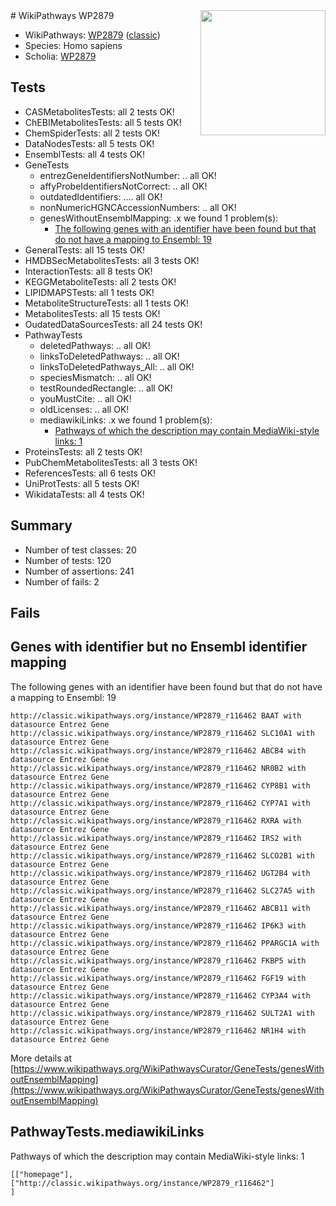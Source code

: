 <img style="float: right; width: 200px" src="https://upload.wikimedia.org/wikipedia/commons/thumb/8/83/Wplogo_with_text_500.png/640px-Wplogo_with_text_500.png" />
# WikiPathways WP2879

* WikiPathways: [WP2879](https://wikipathways.org/pathways/WP2879) ([classic](https://classic.wikipathways.org/instance/WP2879))
* Species: Homo sapiens
* Scholia: [WP2879](https://scholia.toolforge.org/wikipathways/WP2879)
## Tests
* CASMetabolitesTests: all 2 tests OK!
* ChEBIMetabolitesTests: all 5 tests OK!
* ChemSpiderTests: all 2 tests OK!
* DataNodesTests: all 5 tests OK!
* EnsemblTests: all 4 tests OK!
* GeneTests
    * entrezGeneIdentifiersNotNumber: .. all OK!
    * affyProbeIdentifiersNotCorrect: .. all OK!
    * outdatedIdentifiers: .... all OK!
    * nonNumericHGNCAccessionNumbers: .. all OK!
    * genesWithoutEnsemblMapping: .x we found 1 problem(s):
        * [The following genes with an identifier have been found but that do not have a mapping to Ensembl: 19](#c4e54316)
* GeneralTests: all 15 tests OK!
* HMDBSecMetabolitesTests: all 3 tests OK!
* InteractionTests: all 8 tests OK!
* KEGGMetaboliteTests: all 2 tests OK!
* LIPIDMAPSTests: all 1 tests OK!
* MetaboliteStructureTests: all 1 tests OK!
* MetabolitesTests: all 15 tests OK!
* OudatedDataSourcesTests: all 24 tests OK!
* PathwayTests
    * deletedPathways: .. all OK!
    * linksToDeletedPathways: .. all OK!
    * linksToDeletedPathways_All: .. all OK!
    * speciesMismatch: .. all OK!
    * testRoundedRectangle: .. all OK!
    * youMustCite: .. all OK!
    * oldLicenses: .. all OK!
    * mediawikiLinks: .x we found 1 problem(s):
        * [Pathways of which the description may contain MediaWiki-style links: 1](#da69cf45)
* ProteinsTests: all 2 tests OK!
* PubChemMetabolitesTests: all 3 tests OK!
* ReferencesTests: all 6 tests OK!
* UniProtTests: all 5 tests OK!
* WikidataTests: all 4 tests OK!


## Summary

* Number of test classes: 20
* Number of tests: 120
* Number of assertions: 241
* Number of fails: 2

## Fails

<a name="c4e54316" />

## Genes with identifier but no Ensembl identifier mapping

The following genes with an identifier have been found but that do not have a mapping to Ensembl: 19
```
http://classic.wikipathways.org/instance/WP2879_r116462 BAAT with datasource Entrez Gene
http://classic.wikipathways.org/instance/WP2879_r116462 SLC10A1 with datasource Entrez Gene
http://classic.wikipathways.org/instance/WP2879_r116462 ABCB4 with datasource Entrez Gene
http://classic.wikipathways.org/instance/WP2879_r116462 NR0B2 with datasource Entrez Gene
http://classic.wikipathways.org/instance/WP2879_r116462 CYP8B1 with datasource Entrez Gene
http://classic.wikipathways.org/instance/WP2879_r116462 CYP7A1 with datasource Entrez Gene
http://classic.wikipathways.org/instance/WP2879_r116462 RXRA with datasource Entrez Gene
http://classic.wikipathways.org/instance/WP2879_r116462 IRS2 with datasource Entrez Gene
http://classic.wikipathways.org/instance/WP2879_r116462 SLCO2B1 with datasource Entrez Gene
http://classic.wikipathways.org/instance/WP2879_r116462 UGT2B4 with datasource Entrez Gene
http://classic.wikipathways.org/instance/WP2879_r116462 SLC27A5 with datasource Entrez Gene
http://classic.wikipathways.org/instance/WP2879_r116462 ABCB11 with datasource Entrez Gene
http://classic.wikipathways.org/instance/WP2879_r116462 IP6K3 with datasource Entrez Gene
http://classic.wikipathways.org/instance/WP2879_r116462 PPARGC1A with datasource Entrez Gene
http://classic.wikipathways.org/instance/WP2879_r116462 FKBP5 with datasource Entrez Gene
http://classic.wikipathways.org/instance/WP2879_r116462 FGF19 with datasource Entrez Gene
http://classic.wikipathways.org/instance/WP2879_r116462 CYP3A4 with datasource Entrez Gene
http://classic.wikipathways.org/instance/WP2879_r116462 SULT2A1 with datasource Entrez Gene
http://classic.wikipathways.org/instance/WP2879_r116462 NR1H4 with datasource Entrez Gene
```

More details at [https://www.wikipathways.org/WikiPathwaysCurator/GeneTests/genesWithoutEnsemblMapping](https://www.wikipathways.org/WikiPathwaysCurator/GeneTests/genesWithoutEnsemblMapping)

<a name="da69cf45" />

## PathwayTests.mediawikiLinks

Pathways of which the description may contain MediaWiki-style links: 1
```
[["homepage"],
["http://classic.wikipathways.org/instance/WP2879_r116462"]
]
```

